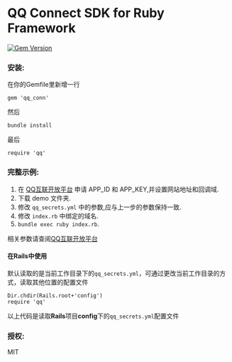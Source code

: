 QQ Connect SDK for Ruby Framework
================
[![Gem Version](https://badge.fury.io/rb/qq_conn@2x.png)](https://badge.fury.io/rb/qq_conn)

### 安装:

在你的Gemfile里新增一行

`gem 'qq_conn'`

然后

`bundle install`

最后

`require 'qq'`
### 完整示例:
1. 在 [QQ互联开放平台](https://connect.qq.com/) 申请 APP_ID 和 APP_KEY,并设置网站地址和回调域.
2. 下载 demo 文件夹.
3. 修改 `qq_secrets.yml` 中的参数,应与上一步的参数保持一致.
4. 修改 `index.rb` 中绑定的域名.
5. `bundle exec ruby index.rb`.

相关参数请查阅[QQ互联开放平台](http://connect.qq.com/intro/login/)

#### 在Rails中使用
默认读取的是当前工作目录下的`qq_secrets.yml`，可通过更改当前工作目录的方式，读取其他位置的配置文件
```
Dir.chdir(Rails.root+'config')
require 'qq'
```
以上代码是读取**Rails**项目**config**下的`qq_secrets.yml`配置文件

### 授权:

MIT
